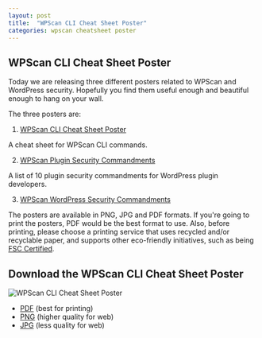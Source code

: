 ```yaml
---
layout: post
title:  "WPScan CLI Cheat Sheet Poster"
categories: wpscan cheatsheet poster
---
```


## WPScan CLI Cheat Sheet Poster

Today we are releasing three different posters related to WPScan and WordPress security. Hopefully you find them useful enough and beautiful enough to hang on your wall.

The three posters are:

1. [WPScan CLI Cheat Sheet Poster](https://blog.wpscan.org/wpscan/cheatsheet/poster/2019/11/05/wpscan-cli-cheat-sheet-poster.html)

A cheat sheet for WPScan CLI commands.

2. [WPScan Plugin Security Commandments](https://blog.wpscan.org/wpscan/security/poster/2019/11/05/wpscan-plugin-security-commandments-poster.html)

A list of 10 plugin security commandments for WordPress plugin developers.

3. [WPScan WordPress Security Commandments](https://blog.wpscan.org/wpscan/wordpress/security/poster/2019/11/05/wpscan-wordpress-security-commandments-poster.html)

The posters are available in PNG, JPG and PDF formats. If you're going to print the posters, PDF would be the best format to use. Also, before printing, please choose a printing service that uses recycled and/or recyclable paper, and supports other eco-friendly initiatives, such as being [FSC Certified](https://fsc.org/en/page/become-certified).

## Download the WPScan CLI Cheat Sheet Poster

![WPScan CLI Cheat Sheet Poster](/assets/posts/wpscan-posters/WPScan_CLI_Cheat_Sheet.jpg)

- [PDF](/assets/posts/wpscan-posters/WPScan_CLI_Cheat_Sheet.pdf) (best for printing)
- [PNG](/assets/posts/wpscan-posters/WPScan_CLI_Cheat_Sheet.png) (higher quality for web)
- [JPG](/assets/posts/wpscan-posters/WPScan_CLI_Cheat_Sheet.jpg) (less quality for web)
